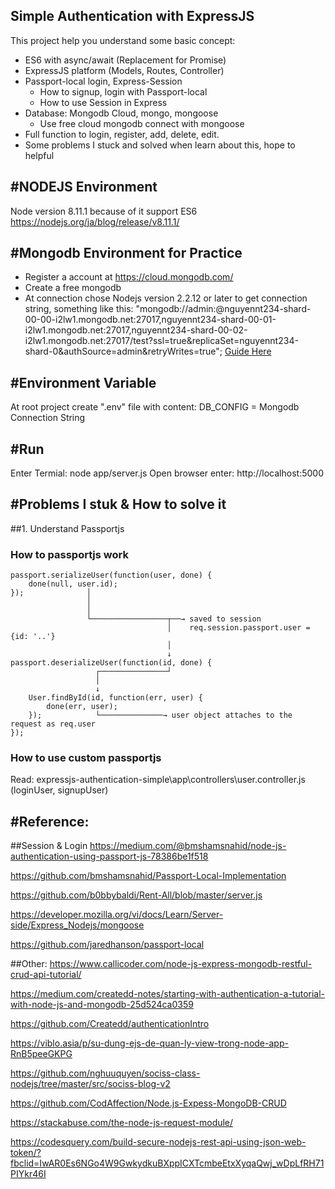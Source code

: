 Simple Authentication with ExpressJS
-------------------------------------
This project help you understand some basic concept:
- ES6 with async/await (Replacement for  Promise)
- ExpressJS platform (Models, Routes, Controller)
- Passport-local login, Express-Session
    - How to signup, login with Passport-local
    - How to use Session in Express
- Database: Mongodb Cloud, mongo, mongoose
    - Use free cloud mongodb connect with mongoose
- Full function to login, register, add, delete, edit.
- Some problems I stuck and solved when learn about this, hope to helpful

#NODEJS Environment
-------------------------------------
Node version 8.11.1 because of it support ES6
https://nodejs.org/ja/blog/release/v8.11.1/

#Mongodb Environment for Practice
-------------------------------------
- Register a account at https://cloud.mongodb.com/ 
- Create a free mongodb
- At connection chose Nodejs version 2.2.12 or later to get connection string, something like this:
"mongodb://admin:<password>@nguyennt234-shard-00-00-i2lw1.mongodb.net:27017,nguyennt234-shard-00-01-i2lw1.mongodb.net:27017,nguyennt234-shard-00-02-i2lw1.mongodb.net:27017/test?ssl=true&replicaSet=nguyennt234-shard-0&authSource=admin&retryWrites=true";
[Guide Here](https://developer.mozilla.org/en-US/docs/Learn/Server-side/Express_Nodejs/mongoose#Setting_up_the_MongoDB_database)

#Environment Variable
--------------------------------------
At root project create ".env" file with content:
DB_CONFIG = Mongodb Connection String

#Run
--------------------------------------
Enter Termial: node app/server.js
Open browser enter: http://localhost:5000

#Problems I stuk & How to solve it
--------------------------------------
##1. Understand Passportjs
### How to passportjs work
```
passport.serializeUser(function(user, done) {
    done(null, user.id);
});              │
                 │ 
                 │
                 └─────────────────┬──→ saved to session
                                   │    req.session.passport.user = {id: '..'}
                                   │
                                   ↓           
passport.deserializeUser(function(id, done) {
                   ┌───────────────┘
                   │
                   ↓ 
    User.findById(id, function(err, user) {
        done(err, user);
    });            └──────────────→ user object attaches to the request as req.user   
});
```
### How to use custom passportjs
Read: expressjs-authentication-simple\app\controllers\user.controller.js (loginUser, signupUser)

#Reference: 
--------------------------------------
##Session & Login
https://medium.com/@bmshamsnahid/node-js-authentication-using-passport-js-78386be1f518

https://github.com/bmshamsnahid/Passport-Local-Implementation

https://github.com/b0bbybaldi/Rent-All/blob/master/server.js

https://developer.mozilla.org/vi/docs/Learn/Server-side/Express_Nodejs/mongoose

https://github.com/jaredhanson/passport-local

##Other:
https://www.callicoder.com/node-js-express-mongodb-restful-crud-api-tutorial/

https://medium.com/createdd-notes/starting-with-authentication-a-tutorial-with-node-js-and-mongodb-25d524ca0359

https://github.com/Createdd/authenticationIntro

https://viblo.asia/p/su-dung-ejs-de-quan-ly-view-trong-node-app-RnB5peeGKPG

https://github.com/nghuuquyen/sociss-class-nodejs/tree/master/src/sociss-blog-v2

https://github.com/CodAffection/Node.js-Expess-MongoDB-CRUD

https://stackabuse.com/the-node-js-request-module/

https://codesquery.com/build-secure-nodejs-rest-api-using-json-web-token/?fbclid=IwAR0Es6NGo4W9GwkydkuBXppICXTcmbeEtxXyqaQwj_wDpLfRH71PIYkr46I

